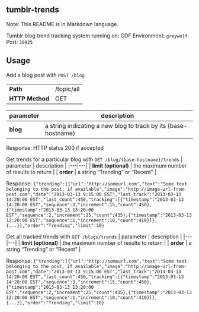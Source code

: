 ## tumblr-trends ##

Note: This README is in Markdown language.

Tumblr blog trend tracking system running on:
CDF Environment: ```greywolf```
Port: ```30925```

## Usage ##

Add a blog post with ```POST /blog```

|||
|---|---|
| **Path** | /topic/all |
| **HTTP Method** | GET |

|parameter|description|
|---|---|
| **blog** | a string indicating a new blog to track by its {base-hostname} |
Response: HTTP status 200 if accepted

Get trends for a particular blog with ```GET /blog/{base-hostname}/trends```
| parameter | description |
|---|---|
| **limit (optional)** | the maximum number of results to return |
| **order** | a string “Trending” or “Recent” |

Response:
```{"trending":[{"url":"http://someurl.com","text":"Some text belonging to the post, if available","image":"http://image-url-from-post.com","date":"2013-03-13 9:15:00 EST","last_track":"2013-03-13 14:20:00 EST","last_count":450,"tracking":[{"timestamp":"2013-03-13 14:20:00 EST","sequence":3,"increment":15,"count":450},{"timestamp":"2013-03-13 13:20:00 EST","sequence":2,"increment":25,"count":435},{"timestamp":"2013-03-13 12:20:00 EST","sequence":1,"increment":10,"count":410}]},{...}],"order":"Trending","limit":10}```

Get all tracked trends with ```GET /blogs/trends```
| parameter | description |
|---|---|
| **limit (optional)** | the maximum number of results to return |
| **order** | a string “Trending” or “Recent” |

Response:
```{"trending":[{"url":"http://someurl.com","text":"Some text belonging to the post, if available","image":"http://image-url-from-post.com","date":"2013-03-13 9:15:00 EST","last_track":"2013-03-13 14:20:00 EST","last_count":450,"tracking":[{"timestamp":"2013-03-13 14:20:00 EST","sequence":3,"increment":15,"count":450},{"timestamp":"2013-03-13 13:20:00 EST","sequence":2,"increment":25,"count":435},{"timestamp":"2013-03-13 12:20:00 EST","sequence":1,"increment":10,"count":410}]},{...}],"order":"Trending","limit":10}```




